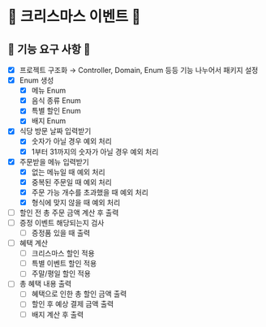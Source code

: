 # 🎄 크리스마스 이벤트 🎄
## 🚀 기능 요구 사항 🚀

- [x]  프로젝트 구조화 → Controller, Domain, Enum 등등 기능 나누어서 패키지 설정
  - [x]  Enum 생성
      - [x]  메뉴 Enum
      - [x]  음식 종류 Enum
      - [x]  특별 할인 Enum
      - [x]  배지 Enum
- [x]  식당 방문 날짜 입력받기
    - [x]  숫자가 아닐 경우 예외 처리
    - [x] 1부터 31까지의 숫자가 아닐 경우 예외 처리
- [x]  주문받을 메뉴 입력받기
    - [x]  없는 메뉴일 때 예외 처리
    - [x]  중복된 주문일 때 예외 처리
    - [x]  주문 가능 개수를 초과했을 때 예외 처리
    - [x]  형식에 맞지 않을 때 예외 처리
- [ ]  할인 전 총 주문 금액 계산 후 출력
- [ ]  증정 이벤트 해당되는지 검사
    - [ ]  증정품 있을 때 출력
- [ ]  혜택 계산
    - [ ]  크리스마스 할인 적용
    - [ ]  특별 이벤트 할인 적용
    - [ ]  주말/평일 할인 적용
- [ ]  총 혜택 내용 출력
    - [ ]  혜택으로 인한 총 할인 금액 출력
    - [ ]  할인 후 예상 결제 금액 출력
    - [ ]  배지 계산 후 출력
